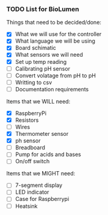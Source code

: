 ### TODO List for BioLumen

Things that need to be decided/done:

- [x] What we will use for the controller
- [x] What language we will be using
- [x] Board schimatic
- [x] What sensors we will need
- [x] Set up temp reading
- [ ] Calibrating pH sensor
- [ ] Convert volatage from pH to pH
- [ ] Writting to csv
- [ ] Documentation requirements

Items that we WILL need:
- [x] RaspberryPi
- [x] Resistors
- [ ] Wires
- [x] Thermometer sensor
- [x] ph sensor
- [ ] Breadboard
- [ ] Pump for acids and bases
- [ ] On/off switch

Items that we MIGHT need:
- [ ] 7-segment display
- [ ] LED indicator 
- [ ] Case for Raspberrypi
- [ ] Heatsink
